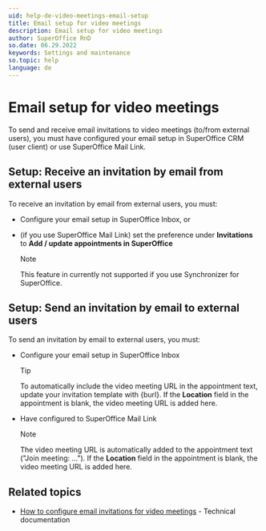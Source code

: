 ```yaml
---
uid: help-de-video-meetings-email-setup
title: Email setup for video meetings
description: Email setup for video meetings
author: SuperOffice RnD
so.date: 06.29.2022
keywords: Settings and maintenance
so.topic: help
language: de
---
```


# Email setup for video meetings

To send and receive email invitations to video meetings (to/from external users), you must have configured your email setup in SuperOffice CRM (user client) or use SuperOffice Mail Link.

## Setup: Receive an invitation by email from external users

To receive an invitation by email from external users, you must:

* Configure your email setup in SuperOffice Inbox, or

* (if you use SuperOffice Mail Link) set the preference under **Invitations** to **Add / update appointments in SuperOffice**

    > [!NOTE]
    > This feature in currently not supported if you use Synchronizer for SuperOffice.

## Setup: Send an invitation by email to external users

To send an invitation by email to external users, you must:

* Configure your email setup in SuperOffice Inbox

    > [!TIP]
    > To automatically include the video meeting URL in the appointment text, update your invitation template with {burl}. If the **Location** field in the appointment is blank, the video meeting URL is added here.

* Have configured to SuperOffice Mail Link

    > [!NOTE]
    > The video meeting URL is automatically added to the appointment text ("Join meeting: ..."). If the **Location** field in the appointment is blank, the video meeting URL is added here.

## Related topics

* [How to configure email invitations for video meetings][1] - Technical documentation

<!-- Referenced links -->
[1]: ../../../../video-meeting/howto/configure-email-invitations.md

<!-- Referenced images --
